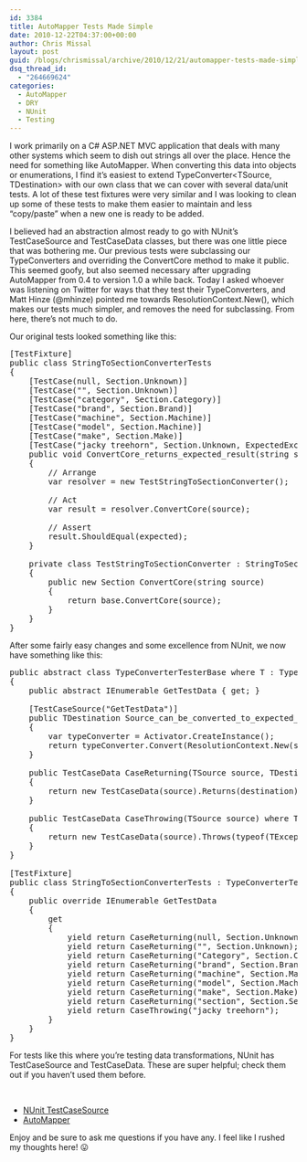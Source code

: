 ```yaml
---
id: 3384
title: AutoMapper Tests Made Simple
date: 2010-12-22T04:37:00+00:00
author: Chris Missal
layout: post
guid: /blogs/chrismissal/archive/2010/12/21/automapper-tests-made-simple.aspx
dsq_thread_id:
  - "264669624"
categories:
  - AutoMapper
  - DRY
  - NUnit
  - Testing
---
```

I work primarily on a C# ASP.NET MVC application that deals with many other systems which seem to dish out strings all over the place. Hence the need for something like AutoMapper. When converting this data into objects or enumerations, I find it&#8217;s easiest to extend TypeConverter<TSource, TDestination> with our own class that we can cover with several data/unit tests. A lot of these test fixtures were very similar and I was looking to clean up some of these tests to make them easier to maintain and less &#8220;copy/paste&#8221; when a new one is ready to be added.

I believed had an abstraction almost ready to go with NUnit&#8217;s TestCaseSource and TestCaseData classes, but there was one little piece that was bothering me. Our previous tests were subclassing our TypeConverters and overriding the ConvertCore method to make it public. This seemed goofy, but also seemed necessary after upgrading AutoMapper from 0.4 to version 1.0 a while back. Today I asked whoever was listening on Twitter for ways that they test their TypeConverters, and Matt Hinze (@mhinze) pointed me towards ResolutionContext.New(), which makes our tests much simpler, and removes the need for subclassing. From here, there&#8217;s not much to do.

Our original tests looked something like this:

<pre>[TestFixture]
public class StringToSectionConverterTests
{
	[TestCase(null, Section.Unknown)]
	[TestCase("", Section.Unknown)]
	[TestCase("category", Section.Category)]
	[TestCase("brand", Section.Brand)]
	[TestCase("machine", Section.Machine)]
	[TestCase("model", Section.Machine)]
	[TestCase("make", Section.Make)]
	[TestCase("jacky treehorn", Section.Unknown, ExpectedException = typeof(ArgumentException))]
	public void ConvertCore_returns_expected_result(string source, Section expected)
	{
		// Arrange
		var resolver = new TestStringToSectionConverter();

		// Act
		var result = resolver.ConvertCore(source);

		// Assert
		result.ShouldEqual(expected);
	}

	private class TestStringToSectionConverter : StringToSectionResolver
	{
		public new Section ConvertCore(string source)
		{
			return base.ConvertCore(source);
		}
	}
}
</pre>

After some fairly easy changes and some excellence from NUnit, we now have something like this:

<pre>public abstract class TypeConverterTesterBase where T : TypeConverter
{
	public abstract IEnumerable GetTestData { get; }

	[TestCaseSource("GetTestData")]
	public TDestination Source_can_be_converted_to_expected_destination(TSource source)
	{
		var typeConverter = Activator.CreateInstance();
		return typeConverter.Convert(ResolutionContext.New(source));
	}

	public TestCaseData CaseReturning(TSource source, TDestination destination)
	{
		return new TestCaseData(source).Returns(destination);
	}

	public TestCaseData CaseThrowing(TSource source) where TException : Exception
	{
		return new TestCaseData(source).Throws(typeof(TException));
	}
}

[TestFixture]
public class StringToSectionConverterTests : TypeConverterTesterBase&lt;StringToSectionConverter, string, Section&gt;
{
    public override IEnumerable GetTestData
    {
        get
        {
            yield return CaseReturning(null, Section.Unknown);
            yield return CaseReturning("", Section.Unknown);
            yield return CaseReturning("Category", Section.Category);
            yield return CaseReturning("brand", Section.Brand);
            yield return CaseReturning("machine", Section.Machine);
            yield return CaseReturning("model", Section.Machine);
            yield return CaseReturning("make", Section.Make);
            yield return CaseReturning("section", Section.Section);
            yield return CaseThrowing("jacky treehorn");
        }
    }
}
</pre>

For tests like this where you&#8217;re testing data transformations, NUnit has TestCaseSource and TestCaseData. These are super helpful; check them out if you haven&#8217;t used them before.

&nbsp;

  * [NUnit TestCaseSource](http://www.nunit.org/index.php?p=testCaseSource&r=2.5)
  * [AutoMapper](http://automapper.codeplex.com/)

<div>
  Enjoy and be sure to ask me questions if you have any. I feel like I rushed my thoughts here! 😛
</div>

&nbsp;